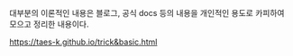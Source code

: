 대부분의 이론적인 내용은 블로그, 공식 docs 등의 내용을 개인적인 용도로 카피하여 모으고 정리한 내용이다.



https://taes-k.github.io/trick&basic.html